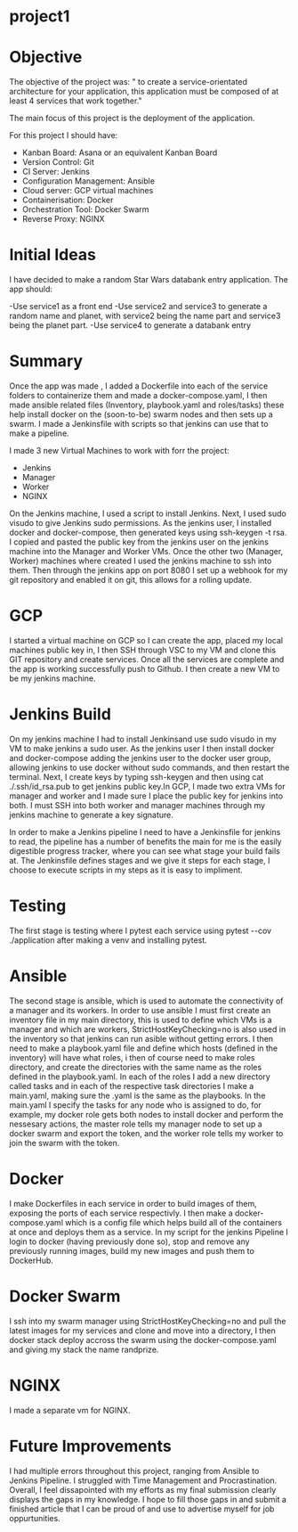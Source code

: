 # project1


# Objective
The objective of the project was: " to create a service-orientated architecture for your application, this application must be composed of at least 4 services that work together." 

The main focus of this project is the deployment of the application.

For this project I should have: 
- Kanban Board: Asana or an equivalent Kanban Board
- Version Control: Git
- CI Server: Jenkins
- Configuration Management: Ansible
- Cloud server: GCP virtual machines
- Containerisation: Docker
- Orchestration Tool: Docker Swarm
- Reverse Proxy: NGINX

# Initial Ideas
I have decided to make a random Star Wars databank entry application. The app should:

-Use service1 as a front end
-Use service2 and service3 to generate a random name and planet, with service2 being the name part and service3 being the planet part.
-Use service4 to generate a databank entry 

# Summary
Once the app was made , I added a Dockerfile into each of the service folders to containerize them and made a docker-compose.yaml, I then made ansible related files (Inventory, playbook.yaml and roles/tasks) these help install docker on the (soon-to-be) swarm nodes and then sets up a swarm. I made a Jenkinsfile with scripts so that jenkins can use that to make a pipeline.


I made 3 new Virtual Machines to work with forr the project: 
- Jenkins
- Manager
- Worker
- NGINX

On the Jenkins machine, I used a script to install Jenkins. Next, I used sudo visudo to give Jenkins sudo permissions. As the jenkins user, I installed docker and docker-compose, then generated keys using ssh-keygen -t rsa. I copied and pasted the public key from the jenkins user on the jenkins machine into the Manager and Worker VMs. Once the other two (Manager, Worker) machines where created I used the jenkins machine to ssh into them. Then through the jenkins app on port 8080 I set up a webhook for my git repository and enabled it on git, this allows for a rolling update. 

# GCP
I started a virtual machine on GCP so I can create the app, placed my local machines public key in, I then SSH through VSC to my VM and clone this GIT repository and create services. Once all the services are complete and the app is working successfully push to Github. I then create a new VM to be my jenkins machine.

# Jenkins Build 
On my jenkins machine I had to install Jenkinsand  use sudo visudo in my VM to make jenkins a sudo user. As the jenkins user I then install docker and docker-compose adding the jenkins user to the docker user group, allowing jenkins to use docker without sudo commands, and then restart the terminal. Next, I create keys by typing ssh-keygen  and then using cat ./.ssh/id_rsa.pub to get jenkins public key.In GCP, I made two extra VMs for manager and worker and I made sure I place the public key for jenkins into both. I must SSH into both worker and manager machines through my jenkins machine to generate a key signature. 

In order to make a Jenkins pipeline I need to have a Jenkinsfile for jenkins to read, the pipeline has a number of benefits the main for me is the easily digestible progress tracker, where you can see what stage your build fails at. The Jenkinsfile defines stages and we give it steps for each stage, I choose to execute scripts in my steps as it is easy to impliment. 

# Testing 
The first stage is testing where I pytest each service using pytest --cov ./application after making a venv and installing pytest.

# Ansible
The second stage is ansible, which is used to automate the connectivity of a manager and its workers. In order to use ansible I must first create an inventory file in my main directory, this is used to define which VMs is a manager and which are workers, StrictHostKeyChecking=no is also used in the inventory so that jenkins can run asible without getting errors.
I then need to make a playbook.yaml file and define which hosts (defined in the inventory) will have what roles, i then of course need to make roles directory, and create the directories with the same name as the roles defined in the playbook.yaml. In each of the roles I add a new directory called tasks and in each of the respective task directories I make a main.yaml, making sure the .yaml is the same as the playbooks. In the main.yaml I specify the tasks for any node who is assigned to do, for example, my docker role gets both nodes to install docker and perform the nessesary actions, the master role tells my manager node to set up a docker swarm and export the token, and the worker role tells my worker to join the swarm with the token.

# Docker
I make Dockerfiles in each service in order to build images of them, exposing the ports of each service respectivly. I then make a docker-compose.yaml which is a config file which helps build all of the containers at once and deploys them as a service. In my script for the jenkins Pipeline I login to docker (having previously done so), stop and remove any previously running images, build my new images and push them to DockerHub.

# Docker Swarm
I ssh into my swarm manager using StrictHostKeyChecking=no and pull the latest images for my services and clone and move into a directory, I then docker stack deploy accross the swarm using the docker-compose.yaml and giving my stack the name randprize.
# NGINX
I made a separate vm for NGINX.

# Future Improvements
I had multiple errors throughout this project, ranging from Ansible to Jenkins Pipeline. I struggled with Time Management and Procrastination. Overall, I feel dissapointed with my efforts as my final submission clearly displays the gaps in my knowledge. I hope to fill those gaps in and submit a finished article that I can be proud of and use to advertise myself for job oppurtunities.
